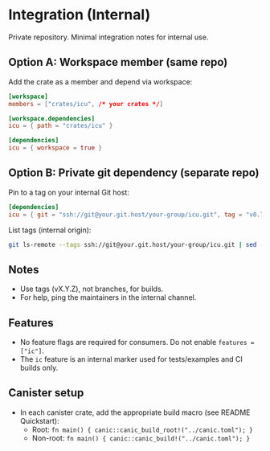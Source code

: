 # Integration (Internal)

Private repository. Minimal integration notes for internal use.

## Option A: Workspace member (same repo)

Add the crate as a member and depend via workspace:

```toml
[workspace]
members = ["crates/icu", /* your crates */]

[workspace.dependencies]
icu = { path = "crates/icu" }

[dependencies]
icu = { workspace = true }
```

## Option B: Private git dependency (separate repo)

Pin to a tag on your internal Git host:

```toml
[dependencies]
icu = { git = "ssh://git@your.git.host/your-group/icu.git", tag = "v0.7.3" }
```

List tags (internal origin):

```bash
git ls-remote --tags ssh://git@your.git.host/your-group/icu.git | sed -n 's#.*refs/tags/##p' | sort -V
```

## Notes
- Use tags (vX.Y.Z), not branches, for builds.
- For help, ping the maintainers in the internal channel.

## Features
- No feature flags are required for consumers. Do not enable `features = ["ic"]`.
- The `ic` feature is an internal marker used for tests/examples and CI builds only.

## Canister setup
- In each canister crate, add the appropriate build macro (see README Quickstart):
  - Root: `fn main() { canic::canic_build_root!("../canic.toml"); }`
  - Non-root: `fn main() { canic::canic_build!("../canic.toml"); }`
